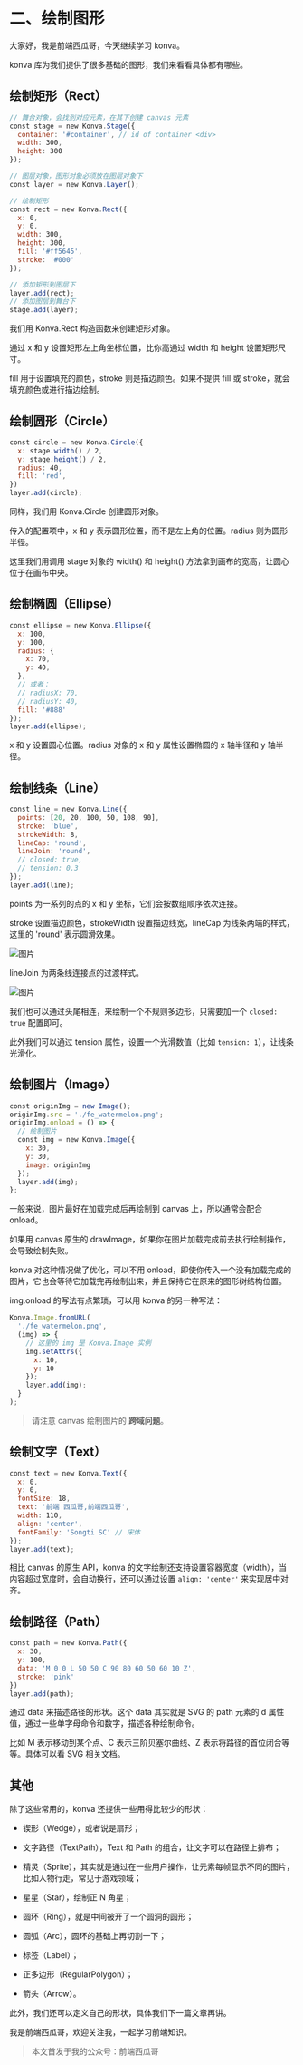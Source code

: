 
# 二、绘制图形

大家好，我是前端西瓜哥，今天继续学习 konva。

konva 库为我们提供了很多基础的图形，我们来看看具体都有哪些。

绘制矩形（Rect）
----------

```js {12-19}
// 舞台对象，会找到对应元素，在其下创建 canvas 元素
const stage = new Konva.Stage({
  container: '#container', // id of container <div>
  width: 300,
  height: 300
});

// 图层对象，图形对象必须放在图层对象下
const layer = new Konva.Layer();

// 绘制矩形
const rect = new Konva.Rect({
  x: 0,
  y: 0,
  width: 300,
  height: 300,
  fill: '#ff5645',
  stroke: '#000'
});

// 添加矩形到图层下
layer.add(rect);
// 添加图层到舞台下
stage.add(layer);

```

我们用 Konva.Rect 构造函数来创建矩形对象。

通过 x 和 y 设置矩形左上角坐标位置，比你高通过 width 和 height 设置矩形尺寸。

fill 用于设置填充的颜色，stroke 则是描边颜色。如果不提供 fill 或 stroke，就会填充颜色或进行描边绘制。

绘制圆形（Circle）
------------

```js
const circle = new Konva.Circle({
  x: stage.width() / 2,
  y: stage.height() / 2,
  radius: 40,
  fill: 'red',
})
layer.add(circle);
```

同样，我们用 Konva.Circle 创建圆形对象。

传入的配置项中，x 和 y 表示圆形位置，而不是左上角的位置。radius 则为圆形半径。

这里我们用调用 stage 对象的 width() 和 height() 方法拿到画布的宽高，让圆心位于在画布中央。

绘制椭圆（Ellipse）
-------------

```js
const ellipse = new Konva.Ellipse({
  x: 100,
  y: 100,
  radius: {
    x: 70,
    y: 40,
  },
  // 或者：
  // radiusX: 70,
  // radiusY: 40,
  fill: '#888'
});
layer.add(ellipse);
```

x 和 y 设置圆心位置。radius 对象的 x 和 y 属性设置椭圆的 x 轴半径和 y 轴半径。

绘制线条（Line）
----------

```js
const line = new Konva.Line({
  points: [20, 20, 100, 50, 108, 90],
  stroke: 'blue',
  strokeWidth: 8,
  lineCap: 'round',
  lineJoin: 'round',
  // closed: true,
  // tension: 0.3
});
layer.add(line);
```

points 为一系列的点的 x 和 y 坐标，它们会按数组顺序依次连接。

stroke 设置描边颜色，strokeWidth 设置描边线宽，lineCap 为线条两端的样式，这里的 'round' 表示圆滑效果。

![图片](https://p3-juejin.byteimg.com/tos-cn-i-k3u1fbpfcp/e69c7108f2514d25802abe2dabfb2e44~tplv-k3u1fbpfcp-zoom-1.image)

lineJoin 为两条线连接点的过渡样式。

![图片](https://p3-juejin.byteimg.com/tos-cn-i-k3u1fbpfcp/3af7fbbaa78c44fd8a0daf7e2e5bff2f~tplv-k3u1fbpfcp-zoom-1.image)

我们也可以通过头尾相连，来绘制一个不规则多边形，只需要加一个 `closed: true` 配置即可。

此外我们可以通过 tension 属性，设置一个光滑数值（比如 `tension: 1`），让线条光滑化。

绘制图片（Image）
-----------

```js
const originImg = new Image();
originImg.src = './fe_watermelon.png';
originImg.onload = () => {
  // 绘制图片
  const img = new Konva.Image({
    x: 30,
    y: 30, 
    image: originImg
  });
  layer.add(img);
};
```

一般来说，图片最好在加载完成后再绘制到 canvas 上，所以通常会配合 onload。

如果用 canvas 原生的 drawImage，如果你在图片加载完成前去执行绘制操作，会导致绘制失败。

konva 对这种情况做了优化，可以不用 onload，即使你传入一个没有加载完成的图片，它也会等待它加载完再绘制出来，并且保持它在原来的图形树结构位置。

img.onload 的写法有点繁琐，可以用 konva 的另一种写法：

```js
Konva.Image.fromURL(
  './fe_watermelon.png',
  (img) => {
    // 这里的 img 是 Konva.Image 实例
    img.setAttrs({
      x: 10,
      y: 10
    });
    layer.add(img);
  }
);
```

> 请注意 canvas 绘制图片的 **跨域问题**。

绘制文字（Text）
----------

```js
const text = new Konva.Text({
  x: 0,
  y: 0,
  fontSize: 18,
  text: '前端 西瓜哥,前端西瓜哥',
  width: 110,
  align: 'center',
  fontFamily: 'Songti SC' // 宋体
});
layer.add(text);
```

相比 canvas 的原生 API，konva 的文字绘制还支持设置容器宽度（width），当内容超过宽度时，会自动换行，还可以通过设置 `align: 'center'` 来实现居中对齐。

绘制路径（Path）
----------

```js
const path = new Konva.Path({
  x: 30,
  y: 100,
  data: 'M 0 0 L 50 50 C 90 80 60 50 60 10 Z',
  stroke: 'pink'
})
layer.add(path);
```

通过 data 来描述路径的形状。这个 data 其实就是 SVG 的 path 元素的 d 属性值，通过一些单字母命令和数字，描述各种绘制命令。

比如 M 表示移动到某个点、C 表示三阶贝塞尔曲线、Z 表示将路径的首位闭合等等。具体可以看 SVG 相关文档。

其他
--

除了这些常用的，konva 还提供一些用得比较少的形状：

*   锲形（Wedge），或者说是扇形；
    
*   文字路径（TextPath），Text 和 Path 的组合，让文字可以在路径上排布；
    
*   精灵（Sprite），其实就是通过在一些用户操作，让元素每帧显示不同的图片，比如人物行走，常见于游戏领域；
    
*   星星（Star），绘制正 N 角星；
    
*   圆环（Ring），就是中间被开了一个圆洞的圆形；
    
*   圆弧（Arc），圆环的基础上再切割一下；
    
*   标签（Label）；
    
*   正多边形（RegularPolygon）；
    
*   箭头（Arrow）。
    

此外，我们还可以定义自己的形状，具体我们下一篇文章再讲。

我是前端西瓜哥，欢迎关注我，一起学习前端知识。

> 本文首发于我的公众号：前端西瓜哥